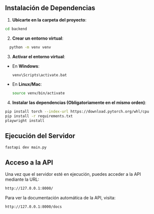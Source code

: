 ## Instalación de Dependencias


1. **Ubicarte en la carpeta del proyecto**:

  ```bash
  cd backend
  ```

2. **Crear un entorno virtual**:

  ```bash
    python -m venv venv
  ```

3. **Activar el entorno virtual**:
- En **Windows**:
  ```bash
  venv\Scripts\activate.bat
  ```
- En **Linux/Mac**:
  ```bash
  source venv/bin/activate
  ```

4. **Instalar las dependencias (Obligatoriamente en el mismo orden)**:

  ```bash
  pip install torch --index-url https://download.pytorch.org/whl/cpu
  pip install -r requirements.txt
  playwright install
  ```
  
## Ejecución del Servidor

  ```bash
  fastapi dev main.py
  ```

## Acceso a la API

Una vez que el servidor esté en ejecución, puedes acceder a la API mediante la URL:

  ```bash
  http://127.0.0.1:8000/
  ```

Para ver la documentación automática de la API, visita:

  ```bash
  http://127.0.0.1:8000/docs
  ```
